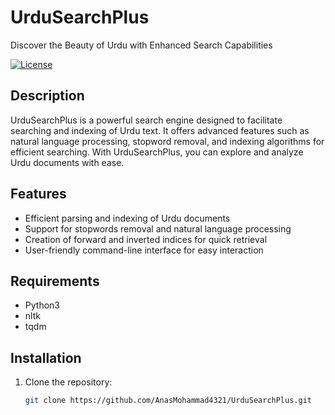# UrduSearchPlus

Discover the Beauty of Urdu with Enhanced Search Capabilities

[![License](https://img.shields.io/badge/license-MIT-blue.svg)](https://github.com/your_username/UrduSearchPlus/blob/main/LICENSE)

## Description
UrduSearchPlus is a powerful search engine designed to facilitate searching and indexing of Urdu text. It offers advanced features such as natural language processing, stopword removal, and indexing algorithms for efficient searching. With UrduSearchPlus, you can explore and analyze Urdu documents with ease.

## Features
- Efficient parsing and indexing of Urdu documents
- Support for stopwords removal and natural language processing
- Creation of forward and inverted indices for quick retrieval
- User-friendly command-line interface for easy interaction

## Requirements
- Python3
- nltk
- tqdm

## Installation
1. Clone the repository:
   ```bash
   git clone https://github.com/AnasMohammad4321/UrduSearchPlus.git
